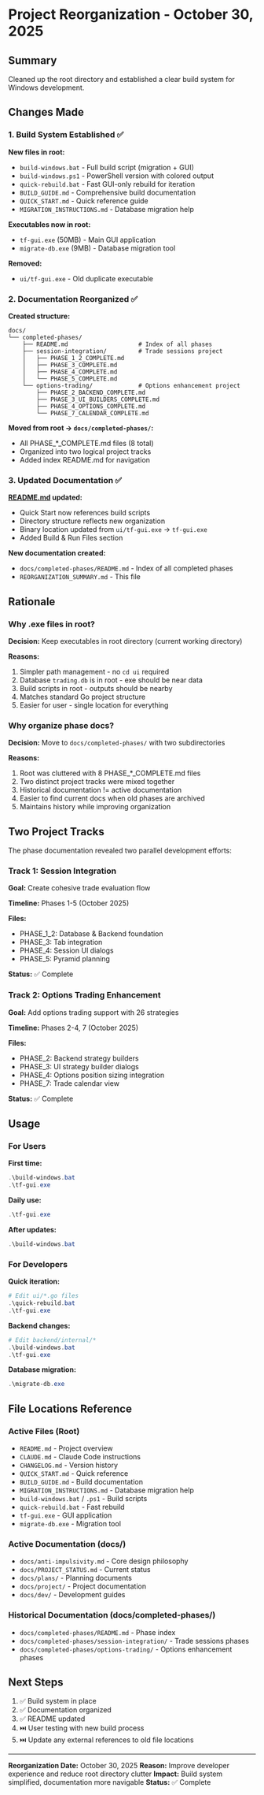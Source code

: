 # Project Reorganization - October 30, 2025

## Summary

Cleaned up the root directory and established a clear build system for Windows development.

## Changes Made

### 1. Build System Established ✅

**New files in root:**
- `build-windows.bat` - Full build script (migration + GUI)
- `build-windows.ps1` - PowerShell version with colored output
- `quick-rebuild.bat` - Fast GUI-only rebuild for iteration
- `BUILD_GUIDE.md` - Comprehensive build documentation
- `QUICK_START.md` - Quick reference guide
- `MIGRATION_INSTRUCTIONS.md` - Database migration help

**Executables now in root:**
- `tf-gui.exe` (50MB) - Main GUI application
- `migrate-db.exe` (9MB) - Database migration tool

**Removed:**
- `ui/tf-gui.exe` - Old duplicate executable

### 2. Documentation Reorganized ✅

**Created structure:**
```
docs/
└── completed-phases/
    ├── README.md                    # Index of all phases
    ├── session-integration/         # Trade sessions project
    │   ├── PHASE_1_2_COMPLETE.md
    │   ├── PHASE_3_COMPLETE.md
    │   ├── PHASE_4_COMPLETE.md
    │   └── PHASE_5_COMPLETE.md
    └── options-trading/             # Options enhancement project
        ├── PHASE_2_BACKEND_COMPLETE.md
        ├── PHASE_3_UI_BUILDERS_COMPLETE.md
        ├── PHASE_4_OPTIONS_COMPLETE.md
        └── PHASE_7_CALENDAR_COMPLETE.md
```

**Moved from root → `docs/completed-phases/`:**
- All PHASE_*_COMPLETE.md files (8 total)
- Organized into two logical project tracks
- Added index README.md for navigation

### 3. Updated Documentation ✅

**[README.md](README.md) updated:**
- Quick Start now references build scripts
- Directory structure reflects new organization
- Binary location updated from `ui/tf-gui.exe` → `tf-gui.exe`
- Added Build & Run Files section

**New documentation created:**
- `docs/completed-phases/README.md` - Index of all completed phases
- `REORGANIZATION_SUMMARY.md` - This file

## Rationale

### Why .exe files in root?

**Decision:** Keep executables in root directory (current working directory)

**Reasons:**
1. Simpler path management - no `cd ui` required
2. Database `trading.db` is in root - exe should be near data
3. Build scripts in root - outputs should be nearby
4. Matches standard Go project structure
5. Easier for user - single location for everything

### Why organize phase docs?

**Decision:** Move to `docs/completed-phases/` with two subdirectories

**Reasons:**
1. Root was cluttered with 8 PHASE_*_COMPLETE.md files
2. Two distinct project tracks were mixed together
3. Historical documentation != active documentation
4. Easier to find current docs when old phases are archived
5. Maintains history while improving organization

## Two Project Tracks

The phase documentation revealed two parallel development efforts:

### Track 1: Session Integration
**Goal:** Create cohesive trade evaluation flow

**Timeline:** Phases 1-5 (October 2025)

**Files:**
- PHASE_1_2: Database & Backend foundation
- PHASE_3: Tab integration
- PHASE_4: Session UI dialogs
- PHASE_5: Pyramid planning

**Status:** ✅ Complete

### Track 2: Options Trading Enhancement
**Goal:** Add options trading support with 26 strategies

**Timeline:** Phases 2-4, 7 (October 2025)

**Files:**
- PHASE_2: Backend strategy builders
- PHASE_3: UI strategy builder dialogs
- PHASE_4: Options position sizing integration
- PHASE_7: Trade calendar view

**Status:** ✅ Complete

## Usage

### For Users

**First time:**
```powershell
.\build-windows.bat
.\tf-gui.exe
```

**Daily use:**
```powershell
.\tf-gui.exe
```

**After updates:**
```powershell
.\build-windows.bat
```

### For Developers

**Quick iteration:**
```powershell
# Edit ui/*.go files
.\quick-rebuild.bat
.\tf-gui.exe
```

**Backend changes:**
```powershell
# Edit backend/internal/*
.\build-windows.bat
.\tf-gui.exe
```

**Database migration:**
```powershell
.\migrate-db.exe
```

## File Locations Reference

### Active Files (Root)
- `README.md` - Project overview
- `CLAUDE.md` - Claude Code instructions
- `CHANGELOG.md` - Version history
- `QUICK_START.md` - Quick reference
- `BUILD_GUIDE.md` - Build documentation
- `MIGRATION_INSTRUCTIONS.md` - Database migration help
- `build-windows.bat` / `.ps1` - Build scripts
- `quick-rebuild.bat` - Fast rebuild
- `tf-gui.exe` - GUI application
- `migrate-db.exe` - Migration tool

### Active Documentation (docs/)
- `docs/anti-impulsivity.md` - Core design philosophy
- `docs/PROJECT_STATUS.md` - Current status
- `docs/plans/` - Planning documents
- `docs/project/` - Project documentation
- `docs/dev/` - Development guides

### Historical Documentation (docs/completed-phases/)
- `docs/completed-phases/README.md` - Phase index
- `docs/completed-phases/session-integration/` - Trade sessions phases
- `docs/completed-phases/options-trading/` - Options enhancement phases

## Next Steps

1. ✅ Build system in place
2. ✅ Documentation organized
3. ✅ README updated
4. ⏭️ User testing with new build process
5. ⏭️ Update any external references to old file locations

---

**Reorganization Date:** October 30, 2025
**Reason:** Improve developer experience and reduce root directory clutter
**Impact:** Build system simplified, documentation more navigable
**Status:** ✅ Complete
